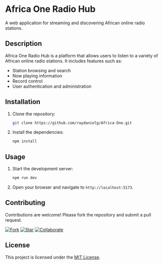 # Africa One Radio Hub

A web application for streaming and discovering African online radio stations.

## Description

Africa One Radio Hub is a platform that allows users to listen to a variety of African online radio stations. It includes features such as:

-   Station browsing and search
-   Now playing information
-   Record control
-   User authentication and administration

## Installation

1.  Clone the repository:

    ```bash
    git clone https://github.com/raydanielg/Africa-One.git
    ```
2.  Install the dependencies:

    ```bash
    npm install
    ```

## Usage

1.  Start the development server:

    ```bash
    npm run dev
    ```
2.  Open your browser and navigate to `http://localhost:5173`.

## Contributing

Contributions are welcome! Please fork the repository and submit a pull request.

[![Fork](https://img.shields.io/github/forks/raydanielg/Africa-One?style=social)](https://github.com/raydanielg/Africa-One/fork)
[![Star](https://img.shields.io/github/stars/raydanielg/Africa-One?style=social)](https://github.com/raydanielg/Africa-One/stargazers)
[![Collaborate](https://img.shields.io/badge/Collaborate-Request-blue)](https://github.com/raydanielg/Africa-One/issues/new?assignees=&labels=collaboration&template=collaboration-request.md&title=Collaboration%20Request)

## License

This project is licensed under the [MIT License](LICENSE).